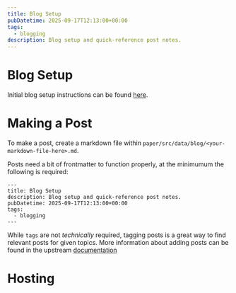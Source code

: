 ```yaml
---
title: Blog Setup
pubDatetime: 2025-09-17T12:13:00+00:00
tags:
  - blogging
description: Blog setup and quick-reference post notes.
---
```


# Blog Setup

Initial blog setup instructions can be found [here](https://astro-paper-i18n.netlify.app/posts/how-to-configure-astropaper-theme/).

# Making a Post

To make a post, create a markdown file within `paper/src/data/blog/<your-markdown-file-here>.md`.

Posts need a bit of frontmatter to function properly, at the minimumum the following is required:
```
---
title: Blog Setup
description: Blog setup and quick-reference post notes.
pubDatetime: 2025-09-17T12:13:00+00:00
tags:
  - blogging
---
```

While `tags` are not *technically* required, tagging posts is a great way to find relevant posts for given topics. More information about adding posts can be found in the upstream [documentation](https://astro-paper-i18n.netlify.app/posts/adding-new-posts-in-astropaper-theme/)

# Hosting

